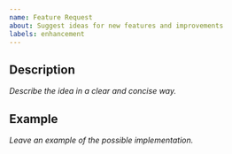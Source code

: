 ```yaml
---
name: Feature Request
about: Suggest ideas for new features and improvements
labels: enhancement
---
```


## Description

*Describe the idea in a clear and concise way.*

## Example

*Leave an example of the possible implementation.*
